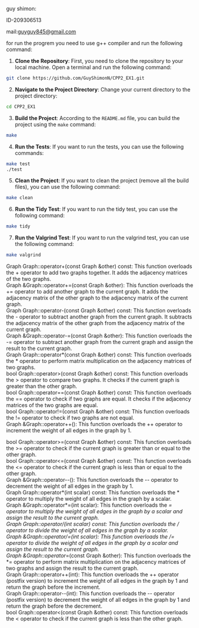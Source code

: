 guy shimon:

ID-209306513

mail:guyguy845@gmail.com

for run the progrem you need to use g++ compiler and run the following command:

1. **Clone the Repository**: First, you need to clone the repository to your local machine. Open a terminal and run the following command:

```bash
git clone https://github.com/GuyShimonN/CPP2_EX1.git
```

2. **Navigate to the Project Directory**: Change your current directory to the project directory:

```bash
cd CPP2_EX1
```

3. **Build the Project**: According to the `README.md` file, you can build the project using the `make` command:

```bash
make
```

4. **Run the Tests**: If you want to run the tests, you can use the following commands:

```bash
make test
./test
```

5. **Clean the Project**: If you want to clean the project (remove all the build files), you can use the following command:

```bash
make clean
```

6. **Run the Tidy Test**: If you want to run the tidy test, you can use the following command:

```bash
make tidy
```

7. **Run the Valgrind Test**: If you want to run the valgrind test, you can use the following command:

```bash
make valgrind
```
Graph Graph::operator+(const Graph &other) const: This function overloads the + operator to add two graphs together. It adds the adjacency matrices of the two graphs.  
Graph &Graph::operator+=(const Graph &other): This function overloads the += operator to add another graph to the current graph. It adds the adjacency matrix of the other graph to the adjacency matrix of the current graph.  
Graph Graph::operator-(const Graph &other) const: This function overloads the - operator to subtract another graph from the current graph. It subtracts the adjacency matrix of the other graph from the adjacency matrix of the current graph.  
Graph &Graph::operator-=(const Graph &other): This function overloads the -= operator to subtract another graph from the current graph and assign the result to the current graph.  
Graph Graph::operator*(const Graph &other) const: This function overloads the * operator to perform matrix multiplication on the adjacency matrices of two graphs.  
bool Graph::operator>(const Graph &other) const: This function overloads the > operator to compare two graphs. It checks if the current graph is greater than the other graph.  
bool Graph::operator==(const Graph &other) const: This function overloads the == operator to check if two graphs are equal. It checks if the adjacency matrices of the two graphs are equal.  
bool Graph::operator!=(const Graph &other) const: This function overloads the != operator to check if two graphs are not equal.  
Graph &Graph::operator++(): This function overloads the ++ operator to increment the weight of all edges in the graph by 1. 

bool Graph::operator>=(const Graph &other) const: This function overloads the >= operator to check if the current graph is greater than or equal to the other graph.  
bool Graph::operator<=(const Graph &other) const: This function overloads the <= operator to check if the current graph is less than or equal to the other graph.  
Graph &Graph::operator--(): This function overloads the -- operator to decrement the weight of all edges in the graph by 1.  
Graph Graph::operator*(int scalar) const: This function overloads the * operator to multiply the weight of all edges in the graph by a scalar.  
Graph &Graph::operator*=(int scalar): This function overloads the *= operator to multiply the weight of all edges in the graph by a scalar and assign the result to the current graph.  
Graph Graph::operator/(int scalar) const: This function overloads the / operator to divide the weight of all edges in the graph by a scalar.  
Graph &Graph::operator/=(int scalar): This function overloads the /= operator to divide the weight of all edges in the graph by a scalar and assign the result to the current graph.  
Graph &Graph::operator*=(const Graph &other): This function overloads the *= operator to perform matrix multiplication on the adjacency matrices of two graphs and assign the result to the current graph.  
Graph Graph::operator++(int): This function overloads the ++ operator (postfix version) to increment the weight of all edges in the graph by 1 and return the graph before the increment.  
Graph Graph::operator--(int): This function overloads the -- operator (postfix version) to decrement the weight of all edges in the graph by 1 and return the graph before the decrement.  
bool Graph::operator<(const Graph &other) const: This function overloads the < operator to check if the current graph is less than the other graph.